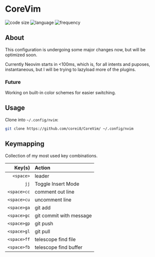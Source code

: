 # CoreVim

![code size](https://img.shields.io/github/repo-size/corei8/CoreVim?style=flat-square)
![language](https://img.shields.io/github/languages/top/corei8/CoreVim?style=flat-square)
![frequency](https://img.shields.io/github/commit-activity/m/corei8/CoreVim?style=flat-square)

## About

This configuration is undergoing some major changes now, but will be optimized soon.

Currently Neovim starts in <100ms, which is, for all intents and puposes, instantaneous, but I will be trying to lazyload more of the plugins.

### Future

Working on built-in color schemes for easier switching.

<!--<img width="1782" alt="image" src="https://user-images.githubusercontent.com/38426287/172928942-7c56a360-1a37-49cc-b9e5-cfb72f49b583.png">-->

<!--<img width="1782" alt="image" src="https://user-images.githubusercontent.com/38426287/172929267-3deb57e4-bb4e-417c-a310-6d69b014c004.png">-->

## Usage

Clone into `~/.config/nvim`:

```bash
git clone https://github.com/corei8/CoreVim/ ~/.config/nvim
```

## Keymapping

Collection of my most used key combinations.

| Key(s)          | Action                  |
|---:             |:---                     |
| ```<space>```   | leader                  |
| ```jj```        | Toggle Insert Mode      |
| ```<space>cc``` | comment out line        |
| ```<space>cu``` | uncomment line          |
| ```<space>ga``` | git add                 |
| ```<space>gc``` | git commit with message |
| ```<space>gp``` | git push                |
| ```<space>gl``` | git pull                |
| ```<space>ff``` | telescope find file     |
| ```<space>fb``` | telescope find buffer   |

